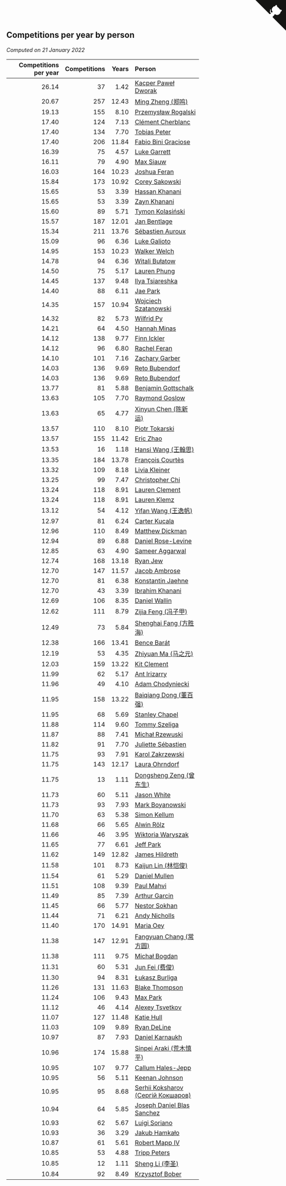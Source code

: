 ## Competitions per year by person

*Computed on 21 January 2022*

| Competitions per year | Competitions | Years | Person |
| ---: | ---: | ---: | :--- |
| 26.14 | 37 | 1.42 | [Kacper Paweł Dworak](https://www.worldcubeassociation.org/persons/2020DWOR01) |
| 20.67 | 257 | 12.43 | [Ming Zheng (郑鸣)](https://www.worldcubeassociation.org/persons/2009ZHEN11) |
| 19.13 | 155 | 8.10 | [Przemysław Rogalski](https://www.worldcubeassociation.org/persons/2013ROGA02) |
| 17.40 | 124 | 7.13 | [Clément Cherblanc](https://www.worldcubeassociation.org/persons/2014CHER05) |
| 17.40 | 134 | 7.70 | [Tobias Peter](https://www.worldcubeassociation.org/persons/2014PETE03) |
| 17.40 | 206 | 11.84 | [Fabio Bini Graciose](https://www.worldcubeassociation.org/persons/2010GRAC02) |
| 16.39 | 75 | 4.57 | [Luke Garrett](https://www.worldcubeassociation.org/persons/2017GARR05) |
| 16.11 | 79 | 4.90 | [Max Siauw](https://www.worldcubeassociation.org/persons/2017SIAU02) |
| 16.03 | 164 | 10.23 | [Joshua Feran](https://www.worldcubeassociation.org/persons/2011FERA01) |
| 15.84 | 173 | 10.92 | [Corey Sakowski](https://www.worldcubeassociation.org/persons/2011SAKO01) |
| 15.65 | 53 | 3.39 | [Hassan Khanani](https://www.worldcubeassociation.org/persons/2018KHAN26) |
| 15.65 | 53 | 3.39 | [Zayn Khanani](https://www.worldcubeassociation.org/persons/2018KHAN28) |
| 15.60 | 89 | 5.71 | [Tymon Kolasiński](https://www.worldcubeassociation.org/persons/2016KOLA02) |
| 15.57 | 187 | 12.01 | [Jan Bentlage](https://www.worldcubeassociation.org/persons/2010BENT01) |
| 15.34 | 211 | 13.76 | [Sébastien Auroux](https://www.worldcubeassociation.org/persons/2008AURO01) |
| 15.09 | 96 | 6.36 | [Luke Galioto](https://www.worldcubeassociation.org/persons/2015GALI02) |
| 14.95 | 153 | 10.23 | [Walker Welch](https://www.worldcubeassociation.org/persons/2011WELC01) |
| 14.78 | 94 | 6.36 | [Witali Bułatow](https://www.worldcubeassociation.org/persons/2015BUAT01) |
| 14.50 | 75 | 5.17 | [Lauren Phung](https://www.worldcubeassociation.org/persons/2016PHUN02) |
| 14.45 | 137 | 9.48 | [Ilya Tsiareshka](https://www.worldcubeassociation.org/persons/2012TERE01) |
| 14.40 | 88 | 6.11 | [Jae Park](https://www.worldcubeassociation.org/persons/2015PARK24) |
| 14.35 | 157 | 10.94 | [Wojciech Szatanowski](https://www.worldcubeassociation.org/persons/2011SZAT01) |
| 14.32 | 82 | 5.73 | [Wilfrid Py](https://www.worldcubeassociation.org/persons/2016PYWI01) |
| 14.21 | 64 | 4.50 | [Hannah Minas](https://www.worldcubeassociation.org/persons/2017MINA04) |
| 14.12 | 138 | 9.77 | [Finn Ickler](https://www.worldcubeassociation.org/persons/2012ICKL01) |
| 14.12 | 96 | 6.80 | [Rachel Feran](https://www.worldcubeassociation.org/persons/2015FERA01) |
| 14.10 | 101 | 7.16 | [Zachary Garber](https://www.worldcubeassociation.org/persons/2014GARB01) |
| 14.03 | 136 | 9.69 | [Reto Bubendorf](https://www.worldcubeassociation.org/persons/2012BUBE01) |
| 14.03 | 136 | 9.69 | [Reto Bubendorf](https://www.worldcubeassociation.org/persons/2012BUBE01) |
| 13.77 | 81 | 5.88 | [Benjamin Gottschalk](https://www.worldcubeassociation.org/persons/2016GOTT01) |
| 13.63 | 105 | 7.70 | [Raymond Goslow](https://www.worldcubeassociation.org/persons/2014GOSL01) |
| 13.63 | 65 | 4.77 | [Xinyun Chen (陈新运)](https://www.worldcubeassociation.org/persons/2017CHEN36) |
| 13.57 | 110 | 8.10 | [Piotr Tokarski](https://www.worldcubeassociation.org/persons/2013TOKA01) |
| 13.57 | 155 | 11.42 | [Eric Zhao](https://www.worldcubeassociation.org/persons/2010ZHAO19) |
| 13.53 | 16 | 1.18 | [Hansi Wang (王翰思)](https://www.worldcubeassociation.org/persons/2020WANG19) |
| 13.35 | 184 | 13.78 | [François Courtès](https://www.worldcubeassociation.org/persons/2008COUR01) |
| 13.32 | 109 | 8.18 | [Livia Kleiner](https://www.worldcubeassociation.org/persons/2013KLEI03) |
| 13.25 | 99 | 7.47 | [Christopher Chi](https://www.worldcubeassociation.org/persons/2014CHIC01) |
| 13.24 | 118 | 8.91 | [Lauren Clement](https://www.worldcubeassociation.org/persons/2013KLEM01) |
| 13.24 | 118 | 8.91 | [Lauren Klemz](https://www.worldcubeassociation.org/persons/2013KLEM01) |
| 13.12 | 54 | 4.12 | [Yifan Wang (王逸帆)](https://www.worldcubeassociation.org/persons/2017WANY29) |
| 12.97 | 81 | 6.24 | [Carter Kucala](https://www.worldcubeassociation.org/persons/2015KUCA01) |
| 12.96 | 110 | 8.49 | [Matthew Dickman](https://www.worldcubeassociation.org/persons/2013DICK01) |
| 12.94 | 89 | 6.88 | [Daniel Rose-Levine](https://www.worldcubeassociation.org/persons/2015ROSE01) |
| 12.85 | 63 | 4.90 | [Sameer Aggarwal](https://www.worldcubeassociation.org/persons/2017AGGA01) |
| 12.74 | 168 | 13.18 | [Ryan Jew](https://www.worldcubeassociation.org/persons/2008JEWR01) |
| 12.70 | 147 | 11.57 | [Jacob Ambrose](https://www.worldcubeassociation.org/persons/2010AMBR01) |
| 12.70 | 81 | 6.38 | [Konstantin Jaehne](https://www.worldcubeassociation.org/persons/2015JAEH01) |
| 12.70 | 43 | 3.39 | [Ibrahim Khanani](https://www.worldcubeassociation.org/persons/2018KHAN27) |
| 12.69 | 106 | 8.35 | [Daniel Wallin](https://www.worldcubeassociation.org/persons/2013WALL03) |
| 12.62 | 111 | 8.79 | [Zijia Feng (冯子甲)](https://www.worldcubeassociation.org/persons/2013FENG02) |
| 12.49 | 73 | 5.84 | [Shenghai Fang (方胜海)](https://www.worldcubeassociation.org/persons/2016FANG01) |
| 12.38 | 166 | 13.41 | [Bence Barát](https://www.worldcubeassociation.org/persons/2008BARA01) |
| 12.19 | 53 | 4.35 | [Zhiyuan Ma (马之元)](https://www.worldcubeassociation.org/persons/2017MAZH04) |
| 12.03 | 159 | 13.22 | [Kit Clement](https://www.worldcubeassociation.org/persons/2008CLEM01) |
| 11.99 | 62 | 5.17 | [Ant Irizarry](https://www.worldcubeassociation.org/persons/2016IRIZ02) |
| 11.96 | 49 | 4.10 | [Adam Chodyniecki](https://www.worldcubeassociation.org/persons/2017CHOD02) |
| 11.95 | 158 | 13.22 | [Baiqiang Dong (董百强)](https://www.worldcubeassociation.org/persons/2008DONG06) |
| 11.95 | 68 | 5.69 | [Stanley Chapel](https://www.worldcubeassociation.org/persons/2016CHAP04) |
| 11.88 | 114 | 9.60 | [Tommy Szeliga](https://www.worldcubeassociation.org/persons/2012SZEL01) |
| 11.87 | 88 | 7.41 | [Michał Rzewuski](https://www.worldcubeassociation.org/persons/2014RZEW01) |
| 11.82 | 91 | 7.70 | [Juliette Sébastien](https://www.worldcubeassociation.org/persons/2014SEBA01) |
| 11.75 | 93 | 7.91 | [Karol Zakrzewski](https://www.worldcubeassociation.org/persons/2014ZAKR01) |
| 11.75 | 143 | 12.17 | [Laura Ohrndorf](https://www.worldcubeassociation.org/persons/2009OHRN01) |
| 11.75 | 13 | 1.11 | [Dongsheng Zeng (曾东生)](https://www.worldcubeassociation.org/persons/2020ZENG03) |
| 11.73 | 60 | 5.11 | [Jason White](https://www.worldcubeassociation.org/persons/2016WHIT16) |
| 11.73 | 93 | 7.93 | [Mark Boyanowski](https://www.worldcubeassociation.org/persons/2014BOYA01) |
| 11.70 | 63 | 5.38 | [Simon Kellum](https://www.worldcubeassociation.org/persons/2016KELL12) |
| 11.68 | 66 | 5.65 | [Alwin Rölz](https://www.worldcubeassociation.org/persons/2016ROLZ01) |
| 11.66 | 46 | 3.95 | [Wiktoria Waryszak](https://www.worldcubeassociation.org/persons/2018WARY01) |
| 11.65 | 77 | 6.61 | [Jeff Park](https://www.worldcubeassociation.org/persons/2015PARK08) |
| 11.62 | 149 | 12.82 | [James Hildreth](https://www.worldcubeassociation.org/persons/2009HILD01) |
| 11.58 | 101 | 8.73 | [Kaijun Lin (林恺俊)](https://www.worldcubeassociation.org/persons/2013LINK01) |
| 11.54 | 61 | 5.29 | [Daniel Mullen](https://www.worldcubeassociation.org/persons/2016MULL04) |
| 11.51 | 108 | 9.39 | [Paul Mahvi](https://www.worldcubeassociation.org/persons/2012MAHV01) |
| 11.49 | 85 | 7.39 | [Arthur Garcin](https://www.worldcubeassociation.org/persons/2014GARC27) |
| 11.45 | 66 | 5.77 | [Nestor Sokhan](https://www.worldcubeassociation.org/persons/2016SOKH01) |
| 11.44 | 71 | 6.21 | [Andy Nicholls](https://www.worldcubeassociation.org/persons/2015NICH04) |
| 11.40 | 170 | 14.91 | [Maria Oey](https://www.worldcubeassociation.org/persons/2007OEYM01) |
| 11.38 | 147 | 12.91 | [Fangyuan Chang (常方圆)](https://www.worldcubeassociation.org/persons/2009CHAN04) |
| 11.38 | 111 | 9.75 | [Michał Bogdan](https://www.worldcubeassociation.org/persons/2012BOGD01) |
| 11.31 | 60 | 5.31 | [Jun Fei (费俊)](https://www.worldcubeassociation.org/persons/2016FEIJ02) |
| 11.30 | 94 | 8.31 | [Łukasz Burliga](https://www.worldcubeassociation.org/persons/2013BURL01) |
| 11.26 | 131 | 11.63 | [Blake Thompson](https://www.worldcubeassociation.org/persons/2010THOM03) |
| 11.24 | 106 | 9.43 | [Max Park](https://www.worldcubeassociation.org/persons/2012PARK03) |
| 11.12 | 46 | 4.14 | [Alexey Tsvetkov](https://www.worldcubeassociation.org/persons/2017TSVE02) |
| 11.07 | 127 | 11.48 | [Katie Hull](https://www.worldcubeassociation.org/persons/2010HULL01) |
| 11.03 | 109 | 9.89 | [Ryan DeLine](https://www.worldcubeassociation.org/persons/2012DELI01) |
| 10.97 | 87 | 7.93 | [Daniel Karnaukh](https://www.worldcubeassociation.org/persons/2014KARN02) |
| 10.96 | 174 | 15.88 | [Sinpei Araki (荒木慎平)](https://www.worldcubeassociation.org/persons/2006ARAK01) |
| 10.95 | 107 | 9.77 | [Callum Hales-Jepp](https://www.worldcubeassociation.org/persons/2012HALE01) |
| 10.95 | 56 | 5.11 | [Keenan Johnson](https://www.worldcubeassociation.org/persons/2016JOHN30) |
| 10.95 | 95 | 8.68 | [Serhii Koksharov (Сергій Кокшаров)](https://www.worldcubeassociation.org/persons/2013KOKS01) |
| 10.94 | 64 | 5.85 | [Joseph Daniel Blas Sanchez](https://www.worldcubeassociation.org/persons/2016SANC08) |
| 10.93 | 62 | 5.67 | [Luigi Soriano](https://www.worldcubeassociation.org/persons/2016SORI04) |
| 10.93 | 36 | 3.29 | [Jakub Hamkało](https://www.worldcubeassociation.org/persons/2018HAMK01) |
| 10.87 | 61 | 5.61 | [Robert Mapp IV](https://www.worldcubeassociation.org/persons/2016IVRO01) |
| 10.85 | 53 | 4.88 | [Tripp Peters](https://www.worldcubeassociation.org/persons/2017PETE04) |
| 10.85 | 12 | 1.11 | [Sheng Li (李圣)](https://www.worldcubeassociation.org/persons/2020LISH02) |
| 10.84 | 92 | 8.49 | [Krzysztof Bober](https://www.worldcubeassociation.org/persons/2013BOBE01) |


<a href="https://github.com/jonatanklosko/wca_statistics" class="github-corner" aria-label="View source on Github"><svg width="80" height="80" viewBox="0 0 250 250" style="fill:#151513; color:#fff; position: absolute; top: 0; border: 0; right: 0;" aria-hidden="true"><path d="M0,0 L115,115 L130,115 L142,142 L250,250 L250,0 Z"></path><path d="M128.3,109.0 C113.8,99.7 119.0,89.6 119.0,89.6 C122.0,82.7 120.5,78.6 120.5,78.6 C119.2,72.0 123.4,76.3 123.4,76.3 C127.3,80.9 125.5,87.3 125.5,87.3 C122.9,97.6 130.6,101.9 134.4,103.2" fill="currentColor" style="transform-origin: 130px 106px;" class="octo-arm"></path><path d="M115.0,115.0 C114.9,115.1 118.7,116.5 119.8,115.4 L133.7,101.6 C136.9,99.2 139.9,98.4 142.2,98.6 C133.8,88.0 127.5,74.4 143.8,58.0 C148.5,53.4 154.0,51.2 159.7,51.0 C160.3,49.4 163.2,43.6 171.4,40.1 C171.4,40.1 176.1,42.5 178.8,56.2 C183.1,58.6 187.2,61.8 190.9,65.4 C194.5,69.0 197.7,73.2 200.1,77.6 C213.8,80.2 216.3,84.9 216.3,84.9 C212.7,93.1 206.9,96.0 205.4,96.6 C205.1,102.4 203.0,107.8 198.3,112.5 C181.9,128.9 168.3,122.5 157.7,114.1 C157.9,116.9 156.7,120.9 152.7,124.9 L141.0,136.5 C139.8,137.7 141.6,141.9 141.8,141.8 Z" fill="currentColor" class="octo-body"></path></svg></a><style>.github-corner:hover .octo-arm{animation:octocat-wave 560ms ease-in-out}@keyframes octocat-wave{0%,100%{transform:rotate(0)}20%,60%{transform:rotate(-25deg)}40%,80%{transform:rotate(10deg)}}@media (max-width:500px){.github-corner:hover .octo-arm{animation:none}.github-corner .octo-arm{animation:octocat-wave 560ms ease-in-out}}</style>
